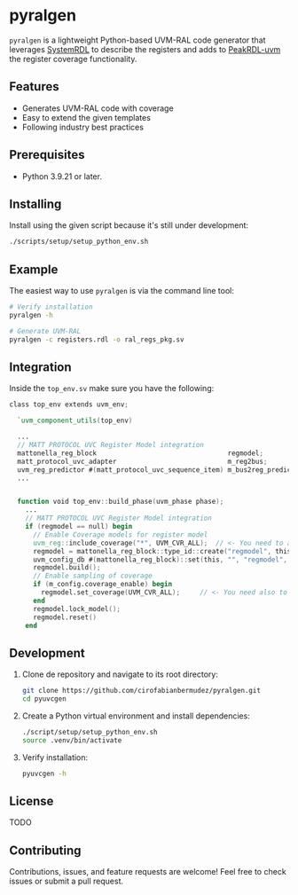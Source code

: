 # pyralgen

`pyralgen` is a lightweight Python-based UVM-RAL code generator that leverages
[SystemRDL](https://www.accellera.org/downloads/standards/systemrdl) to describe
the registers and adds to [PeakRDL-uvm](https://github.com/SystemRDL/PeakRDL-uvm)
the register coverage functionality.

## Features
- Generates UVM-RAL code with coverage
- Easy to extend the given templates
- Following industry best practices

## Prerequisites

- Python 3.9.21 or later.

## Installing

Install using the given script because it's still under development:

```bash
./scripts/setup/setup_python_env.sh
```

## Example

The easiest way to use `pyralgen` is via the command line tool:

```bash
# Verify installation
pyralgen -h

# Generate UVM-RAL
pyralgen -c registers.rdl -o ral_regs_pkg.sv
```

## Integration

Inside the `top_env.sv` make sure you have the following:

```verilog
class top_env extends uvm_env;

  `uvm_component_utils(top_env)

  ...
  // MATT PROTOCOL UVC Register Model integration
  mattonella_reg_block                                 regmodel;
  matt_protocol_uvc_adapter                            m_reg2bus;
  uvm_reg_predictor #(matt_protocol_uvc_sequence_item) m_bus2reg_predictor;
  ...


  function void top_env::build_phase(uvm_phase phase);
    ...
    // MATT PROTOCOL UVC Register Model integration
    if (regmodel == null) begin
      // Enable Coverage models for register model
      uvm_reg::include_coverage("*", UVM_CVR_ALL);  // <- You need to add this line
      regmodel = mattonella_reg_block::type_id::create("regmodel", this);
      uvm_config_db #(mattonella_reg_block)::set(this, "", "regmodel", regmodel);
      regmodel.build();
      // Enable sampling of coverage
      if (m_config.coverage_enable) begin
        regmodel.set_coverage(UVM_CVR_ALL);     // <- You need also to add this
      end
      regmodel.lock_model();
      regmodel.reset()
    end
```

## Development

1. Clone de repository and navigate to its root directory:

    ```bash
    git clone https://github.com/cirofabianbermudez/pyralgen.git
    cd pyuvcgen
    ```

2. Create a Python virtual environment and install dependencies:

    ```bash
    ./script/setup/setup_python_env.sh
    source .venv/bin/activate
    ```

3. Verify installation:

    ```bash
    pyuvcgen -h
    ```

## License

TODO

## Contributing

Contributions, issues, and feature requests are welcome! Feel free to check issues or submit a pull request.
